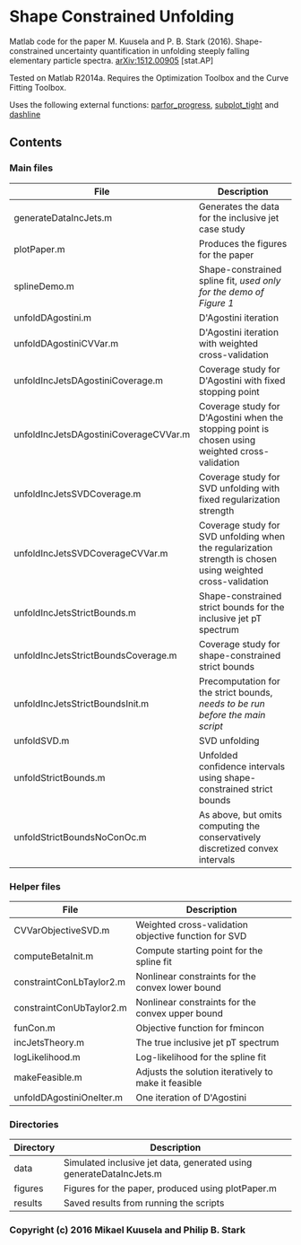 # Shape Constrained Unfolding

Matlab code for the paper M. Kuusela and P. B. Stark (2016). Shape-constrained uncertainty quantification in unfolding steeply falling elementary particle spectra. [arXiv:1512.00905](http://arxiv.org/abs/1512.00905) [stat.AP]

Tested on Matlab R2014a. Requires the Optimization Toolbox and the Curve Fitting Toolbox.

Uses the following external functions: [parfor_progress](http://ch.mathworks.com/matlabcentral/fileexchange/32101-progress-monitor--progress-bar--that-works-with-parfor), [subplot_tight](http://ch.mathworks.com/matlabcentral/fileexchange/30884-controllable-tight-subplot/) and [dashline](http://ch.mathworks.com/matlabcentral/fileexchange/1892-dashline)

## Contents
### Main files

| File | Description |
| --- | --- |
| generateDataIncJets.m | Generates the data for the inclusive jet case study |
| plotPaper.m | Produces the figures for the paper |
| splineDemo.m | Shape-constrained spline fit, *used only for the demo of Figure 1* |
| unfoldDAgostini.m | D'Agostini iteration |
| unfoldDAgostiniCVVar.m | D'Agostini iteration with weighted cross-validation |
| unfoldIncJetsDAgostiniCoverage.m | Coverage study for D'Agostini with fixed stopping point |
| unfoldIncJetsDAgostiniCoverageCVVar.m | Coverage study for D'Agostini when the stopping point is chosen using weighted cross-validation |
| unfoldIncJetsSVDCoverage.m | Coverage study for SVD unfolding with fixed regularization strength |
| unfoldIncJetsSVDCoverageCVVar.m | Coverage study for SVD unfolding when the regularization strength is chosen using weighted cross-validation |
| unfoldIncJetsStrictBounds.m | Shape-constrained strict bounds for the inclusive jet pT spectrum |
| unfoldIncJetsStrictBoundsCoverage.m | Coverage study for shape-constrained strict bounds |
| unfoldIncJetsStrictBoundsInit.m | Precomputation for the strict bounds, *needs to be run before the main script* |
| unfoldSVD.m | SVD unfolding |
| unfoldStrictBounds.m | Unfolded confidence intervals using shape-constrained strict bounds |
| unfoldStrictBoundsNoConOc.m | As above, but omits computing the conservatively discretized convex intervals |

### Helper files

| File | Description |
| --- | --- |
| CVVarObjectiveSVD.m | Weighted cross-validation objective function for SVD |
| computeBetaInit.m | Compute starting point for the spline fit |
| constraintConLbTaylor2.m | Nonlinear constraints for the convex lower bound |
| constraintConUbTaylor2.m | Nonlinear constraints for the convex upper bound |
| funCon.m | Objective function for fmincon |
| incJetsTheory.m | The true inclusive jet pT spectrum |
| logLikelihood.m | Log-likelihood for the spline fit |
| makeFeasible.m | Adjusts the solution iteratively to make it feasible |
| unfoldDAgostiniOneIter.m | One iteration of D'Agostini |

### Directories

| Directory | Description |
| --- | --- |
| data | Simulated inclusive jet data, generated using generateDataIncJets.m  |
| figures | Figures for the paper, produced using plotPaper.m |
| results | Saved results from running the scripts |

### Copyright (c) 2016 Mikael Kuusela and Philip B. Stark
